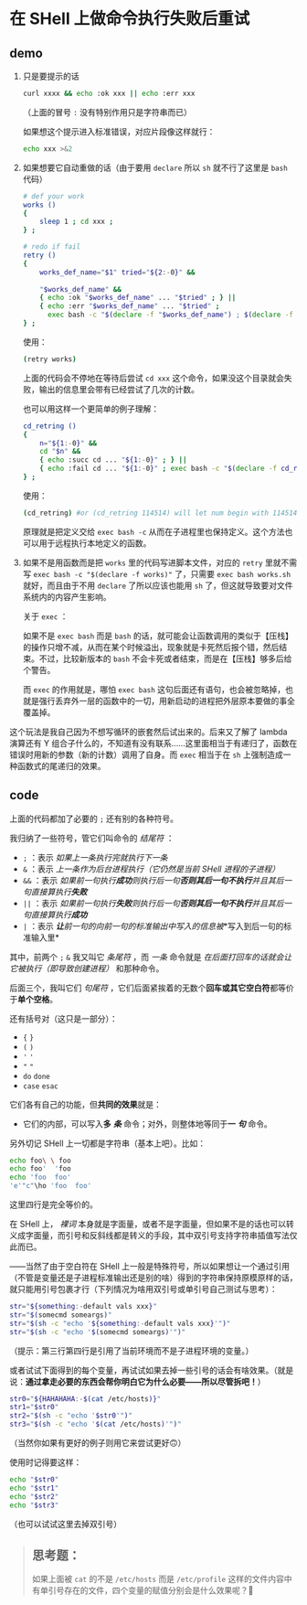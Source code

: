 # 在 SHell 上做命令执行失败后重试

## demo

1. 只是要提示的话
   
   ~~~~ sh
   curl xxxx && echo :ok xxx || echo :err xxx
   ~~~~
   
   （上面的冒号 `:` 没有特别作用只是字符串而已）
   
   如果想这个提示进入标准错误，对应片段像这样就行：
   
   ~~~ sh
   echo xxx >&2
   ~~~
   
2. 如果想要它自动重做的话（由于要用 `declare` 所以 `sh` 就不行了这里是 `bash` 代码）
   
   ~~~~ bash
   # def your work
   works ()
   {
       sleep 1 ; cd xxx ;
   } ;
   
   # redo if fail
   retry ()
   {
       works_def_name="$1" tried="${2:-0}" &&
       
       "$works_def_name" &&
       { echo :ok "$works_def_name" ... "$tried" ; } ||
       { echo :err "$works_def_name" ... "$tried" ;
         exec bash -c "$(declare -f "$works_def_name") ; $(declare -f retry) ; retry '$works_def_name' $((tried+1))" ; } ;
   } ;
   ~~~~
   
   使用：
   
   ~~~ bash
   (retry works)
   ~~~
   
   上面的代码会不停地在等待后尝试 `cd xxx` 这个命令，如果没这个目录就会失败，输出的信息里会带有已经尝试了几次的计数。
   
   也可以用这样一个更简单的例子理解：
   
   ~~~~ bash
   cd_retring ()
   {
       n="${1:-0}" &&
       cd "$n" &&
       { echo :succ cd ... "${1:-0}" ; } ||
       { echo :fail cd ... "${1:-0}" ; exec bash -c "$(declare -f cd_retring) ; cd_retring '$((n+1))'" ; } ;
   } ;
   ~~~~
   
   使用：
   
   ~~~ bash
   (cd_retring) #or (cd_retring 114514) will let num begin with 114514
   ~~~
   
   原理就是把定义交给 `exec bash -c` 从而在子进程里也保持定义。这个方法也可以用于远程执行本地定义的函数。
   
3. 如果不是用函数而是把 `works` 里的代码写进脚本文件，对应的 `retry` 里就不需写 `exec bash -c "$(declare -f works)"` 了，只需要 `exec bash works.sh` 就好，而且由于不用 `declare` 了所以应该也能用 `sh` 了，但这就导致要对文件系统内的内容产生影响。
   
   关于 `exec` ：
   
   如果不是 `exec bash` 而是 `bash` 的话，就可能会让函数调用的类似于【压栈】的操作只增不减，从而在某个时候溢出，现象就是卡死然后报个错，然后结束。不过，比较新版本的 `bash` 不会卡死或者结束，而是在【压栈】够多后给个警告。
   
   而 `exec` 的作用就是，哪怕 `exec bash` 这句后面还有语句，也会被忽略掉，也就是强行丢弃外一层的函数中的一切，用新启动的进程把外层原本要做的事全覆盖掉。
   

这个玩法是我自己因为不想写循环的嵌套然后试出来的。后来又了解了 lambda 演算还有 Y 组合子什么的，不知道有没有联系……这里面相当于有递归了，函数在错误时用新的参数（新的计数）调用了自身。而 `exec` 相当于在 `sh` 上强制造成一种函数式的尾递归的效果。

## code

上面的代码都加了必要的 `;` 还有别的各种符号。

我归纳了一些符号，管它们叫命令的 *结尾符* ：

- `;` ：表示 *如果上一条执行完就执行下一条*
- `&` ：表示 *上一条作为后台进程执行（它仍然是当前 SHell 进程的子进程）*
- `&&` ：表示 *如果前一句执行**成功**则执行后一句**否则其后一句不执行**并且其后一句直接算执行**失败***
- `||` ：表示 *如果前一句执行**失败**则执行后一句**否则其后一句不执行**并且其后一句直接算执行**成功***
- `|` ：表示 ***让**前一句的向前一句的标准输出中写入的信息**被**写入到后一句的标准输入里*

其中，前两个 `;` `&` 我又叫它 *条尾符* ，而 *一条* 命令就是 *在后面打回车的话就会让它被执行（即导致创建进程）* 和那种命令。

后面三个，我叫它们 *句尾符* ，它们后面紧挨着的无数个**回车或其它空白符**都等价于**单个空格**。

还有括号对（这只是一部分）：

- `{` `}`
- `(` `)`
- `'` `'`
- `"` `"`
- `do` `done`
- `case` `esac`

它们各有自己的功能，但**共同的效果**就是：

- 它们的内部，可以写入**多** ***条*** 命令；对外，则整体地等同于**一** ***句*** 命令。

另外切记 SHell 上一切都是字符串（基本上吧）。比如：

~~~ sh
echo foo\ \ foo
echo foo'  'foo
echo 'foo  foo'
'e'"c"\ho 'foo  foo'
~~~

这里四行是完全等价的。

在 SHell 上， *裸词* 本身就是字面量，或者不是字面量，但如果不是的话也可以转义成字面量，而引号和反斜线都是转义的手段，其中双引号支持字符串插值写法仅此而已。

——当然了由于空白符在 SHell 上一般是特殊符号，所以如果想让一个通过引用（不管是变量还是子进程标准输出还是别的啥）得到的字符串保持原模原样的话，就只能用引号包裹才行（下列情况为啥用双引号或单引号自己测试与思考）：

~~~ sh
str="${something:-default vals xxx}"
str="$(somecmd someargs)"
str="$(sh -c "echo '${something:-default vals xxx}'")"
str="$(sh -c "echo '$(somecmd someargs)'")"
~~~

（提示：第三行第四行是引用了当前环境而不是子进程环境的变量。）

或者试试下面得到的每个变量，再试试如果去掉一些引号的话会有啥效果。（就是说：**通过拿走必要的东西会帮你明白它为什么必要——所以尽管拆吧！**）

~~~ sh
str0="${HAHAHAHA:-$(cat /etc/hosts)}"
str1="$str0"
str2="$(sh -c "echo '$str0'")"
str3="$(sh -c "echo '$(cat /etc/hosts)'")"
~~~

（当然你如果有更好的例子则用它来尝试更好🙃）

使用时记得要这样：

~~~ sh
echo "$str0"
echo "$str1"
echo "$str2"
echo "$str3"
~~~

（也可以试试这里去掉双引号）

> 思考题：  
> -------  
> 如果上面被 `cat` 的不是 `/etc/hosts` 而是 `/etc/profile` 这样的文件内容中有单引号存在的文件，四个变量的赋值分别会是什么效果呢？🦥  
> 


